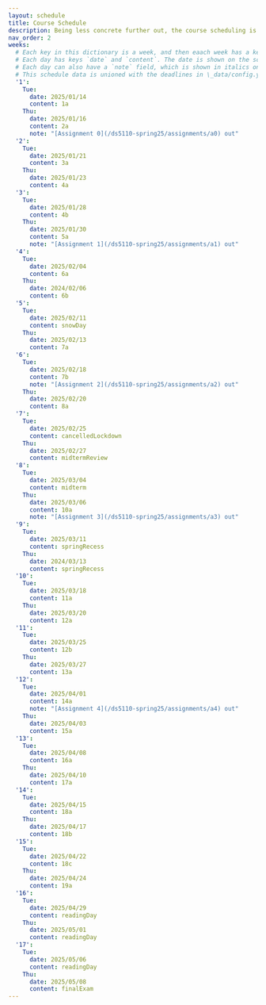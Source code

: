 ```yaml
---
layout: schedule
title: Course Schedule 
description: Being less concrete further out, the course scheduling is tentative and subject to changes.
nav_order: 2
weeks:
  # Each key in this dictionary is a week, and then eaach week has a key in [Mon, Tue, Wed, Thu, Fri].
  # Each day has keys `date` and `content`. The date is shown on the schedule, and `content` is a key into the yml file in \_data/modules.yml. `content` may be an array.
  # Each day can also have a `note` field, which is shown in italics on the calendar.
  # This schedule data is unioned with the deadlines in \_data/config.yml
  '1':
    Tue:
      date: 2025/01/14
      content: 1a
    Thu:
      date: 2025/01/16
      content: 2a
      note: "[Assignment 0](/ds5110-spring25/assignments/a0) out"
  '2':
    Tue:
      date: 2025/01/21
      content: 3a
    Thu:
      date: 2025/01/23
      content: 4a
  '3':
    Tue:
      date: 2025/01/28
      content: 4b
    Thu:
      date: 2025/01/30
      content: 5a
      note: "[Assignment 1](/ds5110-spring25/assignments/a1) out"
  '4':
    Tue:
      date: 2025/02/04
      content: 6a
    Thu:
      date: 2024/02/06
      content: 6b
  '5':
    Tue:
      date: 2025/02/11
      content: snowDay
    Thu:
      date: 2025/02/13
      content: 7a
  '6':
    Tue:
      date: 2025/02/18
      content: 7b
      note: "[Assignment 2](/ds5110-spring25/assignments/a2) out"
    Thu:
      date: 2025/02/20
      content: 8a
  '7':
    Tue:
      date: 2025/02/25
      content: cancelledLockdown
    Thu:
      date: 2025/02/27
      content: midtermReview
  '8':
    Tue:
      date: 2025/03/04
      content: midterm
    Thu:
      date: 2025/03/06
      content: 10a
      note: "[Assignment 3](/ds5110-spring25/assignments/a3) out"
  '9':
    Tue:
      date: 2025/03/11
      content: springRecess
    Thu:
      date: 2024/03/13
      content: springRecess
  '10':
    Tue:
      date: 2025/03/18
      content: 11a
    Thu:
      date: 2025/03/20
      content: 12a
  '11':
    Tue:
      date: 2025/03/25
      content: 12b
    Thu:
      date: 2025/03/27
      content: 13a
  '12':
    Tue:
      date: 2025/04/01
      content: 14a
      note: "[Assignment 4](/ds5110-spring25/assignments/a4) out"
    Thu:
      date: 2025/04/03
      content: 15a
  '13':
    Tue:
      date: 2025/04/08
      content: 16a
    Thu:
      date: 2025/04/10
      content: 17a
  '14':
    Tue:
      date: 2025/04/15
      content: 18a
    Thu:
      date: 2025/04/17
      content: 18b
  '15':
    Tue:
      date: 2025/04/22
      content: 18c
    Thu:
      date: 2025/04/24
      content: 19a
  '16':
    Tue:
      date: 2025/04/29
      content: readingDay
    Thu:
      date: 2025/05/01
      content: readingDay
  '17':
    Tue:
      date: 2025/05/06
      content: readingDay
    Thu:
      date: 2025/05/08
      content: finalExam
---
```

